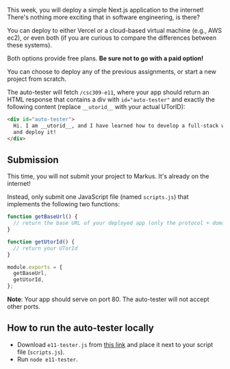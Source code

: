This week, you will deploy a simple Next.js application to the internet! There's nothing more exciting that in software engineering, is there?

You can deploy to either Vercel or a cloud-based virtual machine (e.g., AWS ec2), or even both (if you are curious to compare the differences between these systems).

Both options provide free plans. **Be sure not to go with a paid option!**

You can choose to deploy any of the previous assignments, or start a new project from scratch.

The auto-tester will fetch `/csc309-e11`, where your app should return an HTML response that contains a div with `id="auto-tester"` and exactly the following content (replace `__utorid__` with your actual UTorID):

```html
<div id="auto-tester">
  Hi. I am __utorid__, and I have learned how to develop a full-stack web app
  and deploy it!
</div>
```

## Submission

This time, you will not submit your project to Markus. It's already on the internet!

Instead, only submit one JavaScript file (named `scripts.js`) that implements the following two functions:

```javascript
function getBaseUrl() {
  // return the base URL of your deployed app (only the protocol + domain)
}

function getUtorId() {
  // return your UTorId
}

module.exports = {
  getBaseUrl,
  getUtorId,
};
```

**Note**: Your app should serve on port 80. The auto-tester will not accept other ports.

## How to run the auto-tester locally

- Download `e11-tester.js` from [this link](./e11/e11-tester.js) and place it next to your script file (`scripts.js`).
- Run `node e11-tester`.

